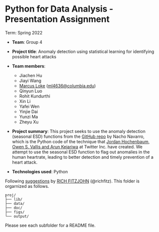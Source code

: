 # Python for Data Analysis - Presentation Assignment

Term: Spring 2022

+ **Team**: Group 4
+ **Project title**: Anomaly detection using statistical learning for identifying possible heart attacks
+ **Team members**:
  + Jiachen Hu
  + Jiayi Wang
  + [Marcus Loke](https://www.linkedin.com/in/lokemarcus/) (ml4636@columbia.edu)
  + Qinyun Luo
  + Rohit Kundurthi
  + Xin Li
  + Yafei Wen
  + Yinjie Dai
  + Yunzi Ma
  + Zheyu Xu

+ **Project summary**: This project seeks to use the anomaly detection (seasonal ESD) functions from the [GitHub repo](https://github.com/nachonavarro/seasonal-esd-anomaly-detection) by Nacho Navarro, which is the Python code of the technique that [Jordan Hochenbaum, Owen S. Vallis and Arun Kejariwa](https://arxiv.org/pdf/1704.07706.pdf) at Twitter Inc. have created. We attempt to use the seasonal ESD function to flag out anomalies in the human heartrate, leading to better detection and timely prevention of a heart attack.

+ **Technologies used**: Python

Following [suggestions](http://nicercode.github.io/blog/2013-04-05-projects/) by [RICH FITZJOHN](http://nicercode.github.io/about/#Team) (@richfitz). This folder is orgarnized as follows.

```
proj/
├── lib/
├── data/
├── doc/
├── figs/
└── output/
```

Please see each subfolder for a README file.
